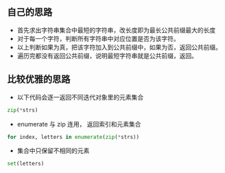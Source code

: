 ## 自己的思路
- 首先求出字符串集合中最短的字符串，改长度即为最长公共前缀最大的长度
- 对于每一个字符，判断所有字符串中对应位置是否为该字符。
- 以上判断如果为真，把该字符加入到公共前缀中，如果为否，返回公共前缀。
- 遍历完都没有返回公共前缀，说明最短字符串就是公共前缀，返回。

## 比较优雅的思路
- 以下代码会逐一返回不同迭代对象里的元素集合
```Python
zip(*strs)   
```

- enumerate 与 zip 连用， 返回索引和元素集合
```Python
for index, letters in enumerate(zip(*strs)) 
```

- 集合中只保留不相同的元素
```Python
set(letters)
```

